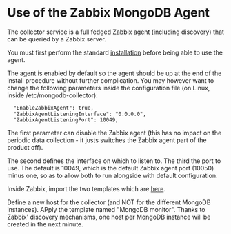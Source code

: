 # Use of the Zabbix MongoDB Agent

The collector service is a full fedged Zabbix agent (including discovery) that can be queried by a Zabbix server.

You must first perform the standard [installation](./INSTALL.md) before being able to use the agent.

The agent is enabled by default so the agent should be up at the end of the install procedure without 
further complication.
You may however want to change the following parameters inside the configuration file 
(on Linux, inside /etc/mongodb-collector):

```
  "EnableZabbixAgent": true,
  "ZabbixAgentListeningInterface": "0.0.0.0",
  "ZabbixAgentListeningPort": 10049,
```

The first parameter can disable the Zabbix agent (this has no impact on the periodic data 
collection - it justs switches the Zabbix agent part of the product off).

The second defines the interface on which to listen to. The third the port to use. The default is 
10049, which is the default Zabbix agent port (10050) minus one, so as to allow both to run alongside
with default configuration.

Inside Zabbix, import the two templates which are [here](./packaging/zabbix/zbx_export_templates.xml).

Define a new host for the collector (and NOT for the different MongoDB instances). APply the template named 
"MongoDB monitor". Thanks to Zabbix' discovery mechanisms, one host per MongoDB instance will be created 
in the next minute.

